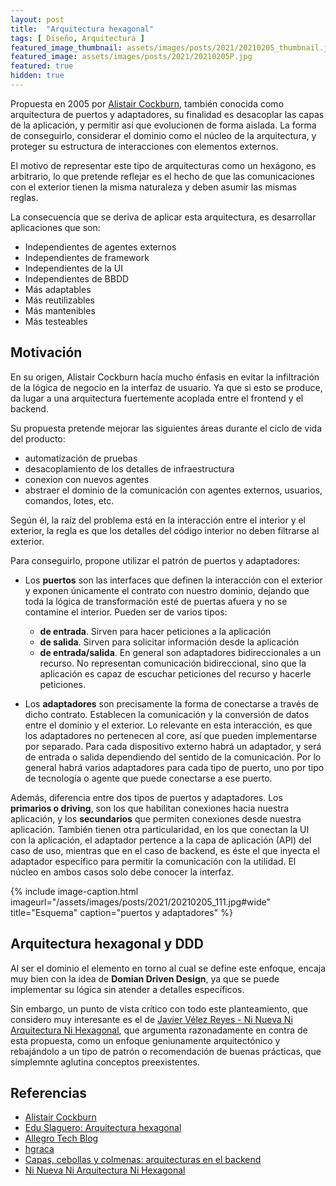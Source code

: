 ```yaml
---
layout: post
title:  "Arquitectura hexagonal"
tags: [ Diseño, Arquitectura ]
featured_image_thumbnail: assets/images/posts/2021/20210205_thumbnail.jpg
featured_image: assets/images/posts/2021/20210205P.jpg
featured: true
hidden: true
---
```


Propuesta en 2005 por [Alistair Cockburn](http://web.archive.org/web/20180121161736/http://alistair.cockburn.us/Hexagonal+Architecture), también conocida como arquitectura de puertos y adaptadores, su finalidad es desacoplar las capas de la aplicación, y permitir así que evolucionen de forma aislada. La forma de conseguirlo, considerar el dominio como el núcleo de la arquitectura, y proteger su estructura de interacciones con elementos externos.

El motivo de representar este tipo de arquitecturas como un hexágono, es arbitrario, lo que pretende reflejar es el hecho de que las comunicaciones con el exterior tienen la misma naturaleza y deben asumir las mismas reglas.

<!--more-->
La consecuencia que se deriva de aplicar esta arquitectura, es desarrollar aplicaciones que son:

* Independientes de agentes externos
* Independientes de framework
* Independientes de la UI
* Independientes de BBDD
* Más adaptables
* Más reutilizables
* Más mantenibles
* Más testeables

## Motivación

En su origen, Alistair Cockburn hacía mucho énfasis en evitar la infiltración de la lógica de negocio en la interfaz de usuario. Ya que si esto se produce, da lugar a una arquitectura fuertemente acoplada entre el frontend y el backend.

Su propuesta pretende mejorar las siguientes áreas durante el ciclo de vida del producto:

* automatización de pruebas
* desacoplamiento de los detalles de infraestructura
* conexion con nuevos agentes
* abstraer el dominio de la comunicación con agentes externos, usuarios, comandos, lotes, etc.

Según él, la raíz del problema está en la interacción entre el interior y el exterior, la regla es que los detalles del código interior no deben filtrarse al exterior.

 Para conseguirlo, propone utilizar el patrón de puertos y adaptadores:

* Los **puertos** son las interfaces que definen la interacción con el exterior y exponen únicamente el contrato con nuestro dominio, dejando que toda la lógica de transformación esté de puertas afuera y no se contamine el interior. Pueden ser de varios tipos:
  * **de entrada**. Sirven para hacer peticiones a la aplicación
  * **de salida**. Sirven para solicitar información desde la aplicación
  * **de entrada/salida**. En general son adaptadores bidireccionales a un recurso. No representan comunicación bidireccional, sino que la aplicación es capaz de escuchar peticiones del recurso y hacerle peticiones.

* Los **adaptadores** son precisamente la forma de conectarse a través de dicho contrato. Establecen la comunicación y la conversión de datos entre el dominio y el exterior. Lo relevante en esta interacción, es que los adaptadores no pertenecen al core, así que pueden implementarse por separado. Para cada dispositivo externo habrá un adaptador, y será de entrada o salida dependiendo del sentido de la comunicación. Por lo general habrá varios adaptadores para cada tipo de puerto, uno por tipo de tecnología o agente que puede conectarse a ese puerto.

Además, diferencia entre dos tipos de puertos y adaptadores. Los **primarios o driving**, son los que habilitan conexiones hacia nuestra aplicación, y los **secundarios** que permiten conexiones desde nuestra aplicación. También tienen otra particularidad, en los que conectan la UI con la aplicación, el adaptador pertence a la capa de aplicación (API) del caso de uso, mientras que en el caso de backend, es éste el que inyecta el adaptador específico para permitir la comunicación con la utilidad. El núcleo en ambos casos solo debe conocer la interfaz.

{% include image-caption.html imageurl="/assets/images/posts/2021/20210205_111.jpg#wide"
title="Esquema" caption="puertos y adaptadores" %}

## Arquitectura hexagonal y DDD

Al ser el dominio el elemento en torno al cual se define este enfoque, encaja muy bien con la idea de **Domian Driven Design**, ya que se puede implementar su lógica sin atender a detalles específicos.

Sin embargo, un punto de vista crítico con todo este planteamiento, que considero muy interesante es el de [Javier Vélez Reyes - Ni Nueva Ni Arquitectura Ni Hexagonal](https://javiervelezreyes.com/ni-nueva-ni-arquitectura-ni-hexagonal/), que argumenta razonadamente en contra de esta propuesta, como un enfoque geniunamente arquitectónico y rebajándolo a un tipo de patrón o recomendación de buenas prácticas, que símplemnte aglutina conceptos preexistentes.

## Referencias

* [Alistair Cockburn](http://web.archive.org/web/20180121161736/http://alistair.cockburn.us/Hexagonal+Architecture)
* [Edu Slaguero: Arquitectura hexagonal](https://medium.com/@edusalguero/arquitectura-hexagonal-59834bb44b7f)
* [Allegro Tech Blog](https://blog.allegro.tech/2020/05/hexagonal-architecture-by-example.html)
* [hgraca](https://herbertograca.com/2017/09/14/ports-adapters-architecture/)
* [Capas, cebollas y colmenas: arquitecturas en el backend](https://www.adictosaltrabajo.com/2019/07/02/capas-cebollas-y-colmenas-arquitecturas-en-el-backend/)
* [Ni Nueva Ni Arquitectura Ni Hexagonal](https://javiervelezreyes.com/ni-nueva-ni-arquitectura-ni-hexagonal/)